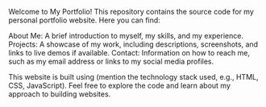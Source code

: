 Welcome to My Portfolio!
This repository contains the source code for my personal portfolio website. Here you can find:

About Me: A brief introduction to myself, my skills, and my experience.
Projects: A showcase of my work, including descriptions, screenshots, and links to live demos if available.
Contact: Information on how to reach me, such as my email address or links to my social media profiles.

This website is built using (mention the technology stack used, e.g., HTML, CSS, JavaScript). Feel free to explore the code and learn about my approach to building websites.
